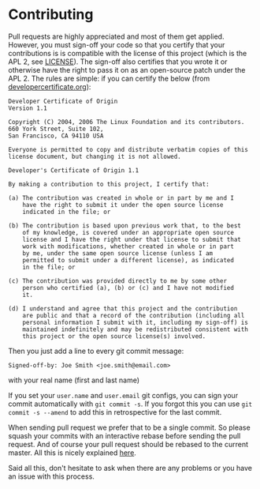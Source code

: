 # Contributing

Pull requests are highly appreciated and most of them get applied. However, you
must sign-off your code so that you certify that your  contributions is is compatible with the
license of this project (which is the APL 2, see [LICENSE](../LICENSE)). The sign-off also certifies
that you wrote it or otherwise have the right to
pass it on as an open-source patch under the APL 2.  The rules are simple: if you
can certify the below (from
[developercertificate.org](http://developercertificate.org/)):

```
Developer Certificate of Origin
Version 1.1

Copyright (C) 2004, 2006 The Linux Foundation and its contributors.
660 York Street, Suite 102,
San Francisco, CA 94110 USA

Everyone is permitted to copy and distribute verbatim copies of this
license document, but changing it is not allowed.

Developer's Certificate of Origin 1.1

By making a contribution to this project, I certify that:

(a) The contribution was created in whole or in part by me and I
    have the right to submit it under the open source license
    indicated in the file; or

(b) The contribution is based upon previous work that, to the best
    of my knowledge, is covered under an appropriate open source
    license and I have the right under that license to submit that
    work with modifications, whether created in whole or in part
    by me, under the same open source license (unless I am
    permitted to submit under a different license), as indicated
    in the file; or

(c) The contribution was provided directly to me by some other
    person who certified (a), (b) or (c) and I have not modified
    it.

(d) I understand and agree that this project and the contribution
    are public and that a record of the contribution (including all
    personal information I submit with it, including my sign-off) is
    maintained indefinitely and may be redistributed consistent with
    this project or the open source license(s) involved.
```

Then you just add a line to every git commit message:

    Signed-off-by: Joe Smith <joe.smith@email.com>

with your real name (first and last name)

If you set your `user.name` and `user.email` git configs, you can sign your
commit automatically with `git commit -s`. If you forgot this you can
use `git commit -s --amend` to add this in retrospective for the last commit.

When sending pull request we prefer that to be a single commit. So please squash your commits
with an interactive rebase before sending the pull request. And of course your pull request should be
rebased to the current master. All this is nicely explained [here](https://github.com/edx/edx-platform/wiki/How-to-Rebase-a-Pull-Request).

Said all this, don't hesitate to ask when there are any problems or you have an issue with this process.





